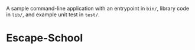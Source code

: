 A sample command-line application with an entrypoint in `bin/`, library code
in `lib/`, and example unit test in `test/`.
# Escape-School
